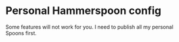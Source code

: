 # Personal Hammerspoon config

Some features will not work for you. I need to publish all my personal Spoons first.
